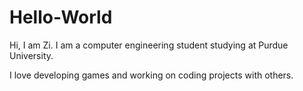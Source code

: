 # Hello-World


Hi, I am Zi. I am a computer engineering student studying at Purdue University.

I love developing games and working on coding projects with others. 
